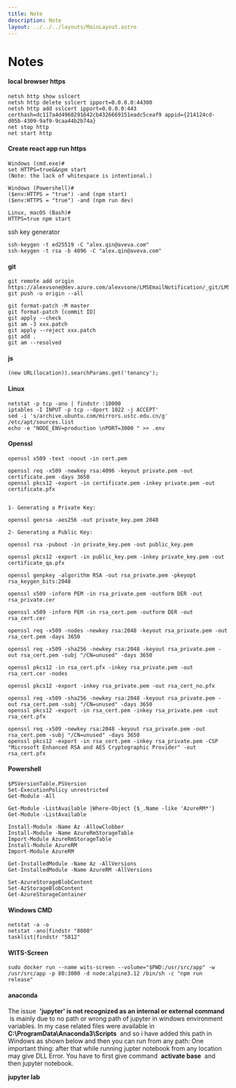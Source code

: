 ```yaml
---
title: Note
description: Note
layout: ../../../layouts/MainLayout.astro
---
```


# Notes

#### local browser https
```
netsh http show sslcert
netsh http delete sslcert ipport=0.0.0.0:44300
netsh http add sslcert ipport=0.0.0.0:443 certhash=dc117a4d4960291642cb4326669151eadc5ceaf9 appid={214124cd-d05b-4309-9af9-9caa44b2b74a}
net stop http
net start http
```
#### Create react app run https
```
Windows (cmd.exe)#
set HTTPS=true&&npm start
(Note: the lack of whitespace is intentional.)

Windows (Powershell)#
($env:HTTPS = "true") -and (npm start)
($env:HTTPS = "true") -and (npm run dev)

Linux, macOS (Bash)#
HTTPS=true npm start
```
ssh key generator
```
ssh-keygen -t ed25519 -C "alex.qin@aveva.com"
ssh-keygen -t rsa -b 4096 -C "alex.qin@aveva.com"
```
#### git
```
git remote add origin https://alexvsone@dev.azure.com/alexvsone/LMSEmailNotification/_git/LMSEmailNotification
git push -u origin --all

git format-patch -M master
git format-patch [commit ID]
git apply --check
git am -3 xxx.patch
git apply --reject xxx.patch
git add .
git am --resolved
```
#### js
```
(new URL(location)).searchParams.get('tenancy');
```
#### Linux
```
netstat -p tcp -ano | findstr :10000
iptables -I INPUT -p tcp --dport 1022 -j ACCEPT'
sed -i 's/archive.ubuntu.com/mirrors.ustc.edu.cn/g' /etc/apt/sources.list
echo -e "NODE_ENV=production \nPORT=3000 " >> .env
```
#### Openssl
```
openssl x509 -text -noout -in cert.pem

openssl req -x509 -newkey rsa:4096 -keyout private.pem -out certificate.pem -days 3650
openssl pkcs12 -export -in certificate.pem -inkey private.pem -out certificate.pfx


1- Generating a Private Key:

openssl genrsa -aes256 -out private_key.pem 2048

2- Generating a Public Key:

openssl rsa -pubout -in private_key.pem -out public_key.pem

openssl pkcs12 -export -in public_key.pem -inkey private_key.pem -out certificate_qa.pfx

openssl genpkey -algorithm RSA -out rsa_private.pem -pkeyopt rsa_keygen_bits:2048

openssl x509 -inform PEM -in rsa_private.pem -outform DER -out rsa_private.cer

openssl x509 -inform PEM -in rsa_cert.pem -outform DER -out rsa_cert.cer

openssl req -x509 -nodes -newkey rsa:2048 -keyout rsa_private.pem -out rsa_cert.pem -days 3650

openssl req -x509 -sha256 -newkey rsa:2048 -keyout rsa_private.pem -out rsa_cert.pem -subj "/CN=unused" -days 3650

openssl pkcs12 -in rsa_cert.pfx -inkey rsa_private.pem -out rsa_cert.cer -nodes

openssl pkcs12 -export -inkey rsa_private.pem -out rsa_cert_no.pfx

openssl req -x509 -sha256 -newkey rsa:2048 -keyout rsa_private.pem -out rsa_cert.pem -subj "/CN=unused" -days 3650
openssl pkcs12 -export -in rsa_cert.pem -inkey rsa_private.pem -out rsa_cert.pfx

openssl req -x509 -newkey rsa:2048 -keyout rsa_private.pem -out rsa_cert.pem -subj "/CN=unused" -days 3650
openssl pkcs12 -export -in rsa_cert.pem -inkey rsa_private.pem -CSP "Microsoft Enhanced RSA and AES Cryptographic Provider" -out rsa_cert.pfx
```
#### Powershell
```
$PSVersionTable.PSVersion
Set-ExecutionPolicy unrestricted
Get-Module -All

Get-Module -ListAvailable |Where-Object {$_.Name -like 'AzureRM*'}
Get-Module -ListAvailable

Install-Module -Name Az -AllowClobber
Install-Module -Name AzureRmStorageTable
Import-Module AzureRmStorageTable
Install-Module AzureRM 
Import-Module AzureRM

Get-InstalledModule -Name Az -AllVersions
Get-InstalledModule -Name AzureRM -AllVersions

Set-AzureStorageBlobContent
Set-AzStorageBlobContent
Get-AzureStorageContainer
```
#### Windows CMD
```
netstat -a -o
netstat -ano|findstr "8080" 
tasklist|findstr "5812" 
```
#### WITS-Screen
```
sudo docker run --name wits-screen --volume="$PWD:/usr/src/app" -w /usr/src/app -p 80:3000 -d node:alpine3.12 /bin/sh -c "npm run release"
```

#### anaconda
The issue  **'jupyter' is not recognized as an internal or external command**  is mainly due to no path or wrong path of jupyter in windows environment variables.
In my case related files were available in  **C:\ProgramData\Anaconda3\Scripts**  and so i have added this path in Windows as shown below and then you can run from any path:
One important thing: after that while running jupter notebook from any location may give DLL Error. You have to first give command  **activate base**  and then jupyter notebook. 

 **jupyter lab** 
